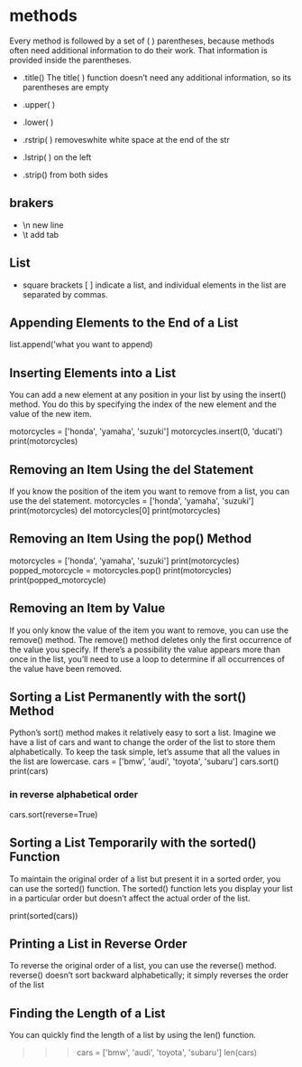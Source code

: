 # methods
Every method is followed by a set of ( ) parentheses,
because methods often need additional information to do their work.
That information is provided inside the parentheses.

- .title() 
The title( ) function doesn’t need any additional information, so its parentheses are empty

- .upper( )
- .lower( )
- .rstrip( ) removeswhite white space at the end of the str
- .lstrip( ) on the left
- .strip() from both sides

## brakers
- \n new line
- \t add tab

## List
- square brackets [ ] indicate a list, and individual elements
in the list are separated by commas.

## Appending Elements to the End of a List
list.append('what you want to append)

## Inserting Elements into a List
You can add a new element at any position in your list by using the insert()
method. You do this by specifying the index of the new element and the
value of the new item.

motorcycles = ['honda', 'yamaha', 'suzuki']
motorcycles.insert(0, 'ducati')
print(motorcycles)

## Removing an Item Using the del Statement
If you know the position of the item you want to remove from a list, you can
use the del statement.
motorcycles = ['honda', 'yamaha', 'suzuki']
print(motorcycles)
del motorcycles[0]
print(motorcycles)

## Removing an Item Using the pop() Method
motorcycles = ['honda', 'yamaha', 'suzuki']
print(motorcycles)
popped_motorcycle = motorcycles.pop()
print(motorcycles)
print(popped_motorcycle)

## Removing an Item by Value
If you only know the value of the item you want to remove, you
can use the remove() method.
The remove() method deletes only the first occurrence of the value you specify. If there’s
a possibility the value appears more than once in the list, you’ll need to use a loop to
determine if all occurrences of the value have been removed.

## Sorting a List Permanently with the sort() Method
Python’s sort() method makes it relatively easy to sort a list. Imagine we
have a list of cars and want to change the order of the list to store them
alphabetically. To keep the task simple, let’s assume that all the values in
the list are lowercase.
cars = ['bmw', 'audi', 'toyota', 'subaru']
cars.sort()
print(cars)

### in reverse alphabetical order
cars.sort(reverse=True)

## Sorting a List Temporarily with the sorted() Function
To maintain the original order of a list but present it in a sorted order, you
can use the sorted() function. The sorted() function lets you display your list
in a particular order but doesn’t affect the actual order of the list.

print(sorted(cars))

## Printing a List in Reverse Order
To reverse the original order of a list, you can use the reverse() method.
reverse() doesn’t sort backward alphabetically; it simply reverses the order of the list

## Finding the Length of a List
You can quickly find the length of a list by using the len() function.
>>> cars = ['bmw', 'audi', 'toyota', 'subaru']
>>> len(cars)
